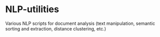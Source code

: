 # NLP-utilities
Various NLP scripts for document analysis (text manipulation, semantic sorting and extraction, distance clustering, etc.)
